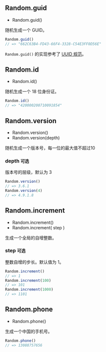 ## Random.guid

* Random.guid()

随机生成一个 GUID。

```js
Random.guid()
// => "662C63B4-FD43-66F4-3328-C54E3FF0D56E"
```

`Random.guid()` 的实现参考了 [UUID 规范](http://www.ietf.org/rfc/rfc4122.txt)。

## Random.id

* Random.id()

随机生成一个 18 位身份证。

```js
Random.id()
// => "420000200710091854"
```

## Random.version

* Random.version()
* Random.version(depth)

随机生成一个版本号，每一位的最大值不超过10

### depth `可选`

版本号的层级，默认为 3

```js
Random.version()
// => 3.6.1
Random.version(4)
// => 4.9.1.8
```

## Random.increment

* Random.increment()
* Random.increment( step )

生成一个全局的自增整数。

### step `可选`

整数自增的步长。默认值为 1。

```js
Random.increment()
// => 1
Random.increment(100)
// => 101
Random.increment(1000)
// => 1101
```

## Random.phone

* Random.phone()

生成一个中国的手机号。

```js
Random.phone()
// => 13088757656
```

